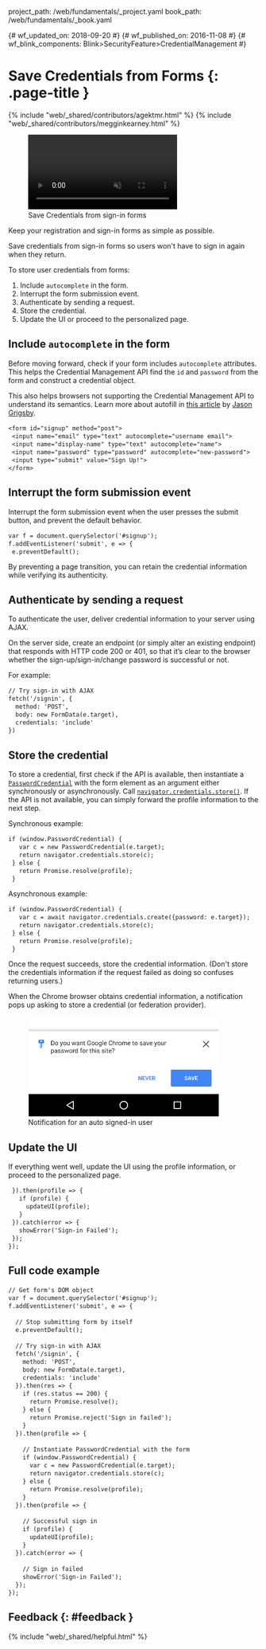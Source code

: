 project_path: /web/fundamentals/_project.yaml book_path: /web/fundamentals/_book.yaml

{# wf_updated_on: 2018-09-20 #} {# wf_published_on: 2016-11-08 #} {# wf_blink_components: Blink>SecurityFeature>CredentialManagement #}

# Save Credentials from Forms {: .page-title }

{% include "web/_shared/contributors/agektmr.html" %} {% include "web/_shared/contributors/megginkearney.html" %}

<div class="attempt-right">
  <figure>
    <video src="animations/credential-management-smaller.mov"
           style="max-height: 400px;" autoplay muted loop controls></video>
    <figcaption>Save Credentials from sign-in forms</figcaption>
  </figure>
</div>

Keep your registration and sign-in forms as simple as possible.

Save credentials from sign-in forms so users won't have to sign in again when they return.

To store user credentials from forms:

1. Include `autocomplete` in the form.
2. Interrupt the form submission event.
3. Authenticate by sending a request.
4. Store the credential.
5. Update the UI or proceed to the personalized page.

## Include `autocomplete` in the form

Before moving forward, check if your form includes `autocomplete` attributes. This helps the Credential Management API find the `id` and `password` from the form and construct a credential object.

This also helps browsers not supporting the Credential Management API to understand its semantics. Learn more about autofill in [this article](https://cloudfour.com/thinks/autofill-what-web-devs-should-know-but-dont/) by [Jason Grigsby](https://medium.com/@grigs).

    <form id="signup" method="post">
     <input name="email" type="text" autocomplete="username email">
     <input name="display-name" type="text" autocomplete="name">
     <input name="password" type="password" autocomplete="new-password">
     <input type="submit" value="Sign Up!">
    </form>
    

## Interrupt the form submission event

Interrupt the form submission event when the user presses the submit button, and prevent the default behavior.

    var f = document.querySelector('#signup');
    f.addEventListener('submit', e => {
     e.preventDefault();
    

By preventing a page transition, you can retain the credential information while verifying its authenticity.

## Authenticate by sending a request

To authenticate the user, deliver credential information to your server using AJAX.

On the server side, create an endpoint (or simply alter an existing endpoint) that responds with HTTP code 200 or 401, so that it’s clear to the browser whether the sign-up/sign-in/change password is successful or not.

For example:

    // Try sign-in with AJAX
    fetch('/signin', {
      method: 'POST',
      body: new FormData(e.target),
      credentials: 'include'
    })
    

## Store the credential

To store a credential, first check if the API is available, then instantiate a [`PasswordCredential`](https://developer.mozilla.org/en-US/docs/Web/API/PasswordCredential) with the form element as an argument either synchronously or asynchronously. Call [`navigator.credentials.store()`](https://developer.mozilla.org/en-US/docs/Web/API/CredentialsContainer/store). If the API is not available, you can simply forward the profile information to the next step.

Synchronous example:

    if (window.PasswordCredential) {
       var c = new PasswordCredential(e.target);
       return navigator.credentials.store(c);
     } else {
       return Promise.resolve(profile);
     }
    

Asynchronous example:

    if (window.PasswordCredential) {
       var c = await navigator.credentials.create({password: e.target});
       return navigator.credentials.store(c);
     } else {
       return Promise.resolve(profile);
     }
    

Once the request succeeds, store the credential information. (Don't store the credentials information if the request failed as doing so confuses returning users.)

When the Chrome browser obtains credential information, a notification pops up asking to store a credential (or federation provider).

<figure>
  <img src="imgs/store-credential.png">
  <figcaption>Notification for an auto signed-in user</figcaption>
</figure>

<div class="clearfix"></div>

## Update the UI

If everything went well, update the UI using the profile information, or proceed to the personalized page.

     }).then(profile => {
       if (profile) {
         updateUI(profile);
       }
     }).catch(error => {
       showError('Sign-in Failed');
     });
    });
    

## Full code example

    // Get form's DOM object
    var f = document.querySelector('#signup');
    f.addEventListener('submit', e => {
    
      // Stop submitting form by itself
      e.preventDefault();
    
      // Try sign-in with AJAX
      fetch('/signin', {
        method: 'POST',
        body: new FormData(e.target),
        credentials: 'include'
      }).then(res => {
        if (res.status == 200) {
          return Promise.resolve();
        } else {
          return Promise.reject('Sign in failed');
        }
      }).then(profile => {
    
        // Instantiate PasswordCredential with the form
        if (window.PasswordCredential) {
          var c = new PasswordCredential(e.target);
          return navigator.credentials.store(c);
        } else {
          return Promise.resolve(profile);
        }
      }).then(profile => {
    
        // Successful sign in
        if (profile) {
          updateUI(profile);
        }
      }).catch(error => {
    
        // Sign in failed
        showError('Sign-in Failed');
      });
    });
    

## Feedback {: #feedback }

{% include "web/_shared/helpful.html" %}